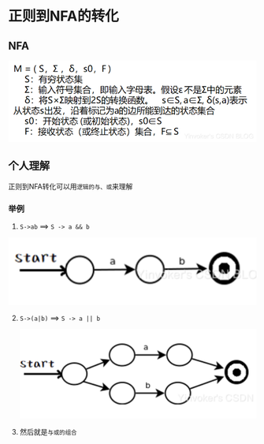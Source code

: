 # 正则到NFA的转化



## NFA

![20190403192826118](正则到NFA的转化.assets/20190403192826118.png)



## 个人理解

正则到NFA转化可以用`逻辑的与、或`来理解

### 举例

1. `S->ab` ==> `S -> a && b`

![image-20200625142121266](正则到NFA的转化.assets/image-20200625142121266.png)

2. `S->(a|b)` ==> `S -> a || b`

   ![image-20200625142217824](正则到NFA的转化.assets/image-20200625142217824.png)

3. 然后就是`与或的组合`